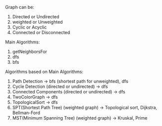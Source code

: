 Graph can be:
1. Directed or Undirected
2. weighted or Unweighted
3. Cyclic or Acyclic
4. Connected or Disconnected

Main Algorithms:
1. getNeighborsFor
2. dfs
3. bfs

Algorithms based on Main Algorithms:
1. Path Detection -> bfs (shortest path for unweighted), dfs
2. Cycle Detection (directed or undirected) -> dfs
3. Connected Components (directed or undirected) -> dfs
4. TwoColorGraph -> dfs
5. TopologicalSort -> dfs
6. SPT(Shortest Path Tree) (weighted graph) -> Topological sort, Dijkstra, Bellman-Ford
7. MST(Minimum Spanning Tree) (weighted graph) -> Kruskal, Prime
